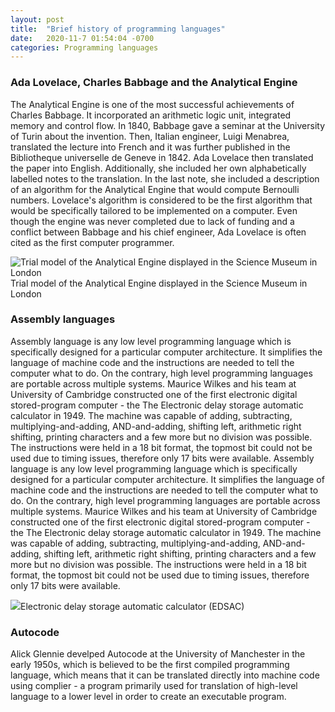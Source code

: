 ```yaml
---
layout: post
title:  "Brief history of programming languages"
date:   2020-11-7 01:54:04 -0700
categories: Programming languages
---
```

### Ada Lovelace, Charles Babbage and the Analytical Engine

The Analytical Engine is one of the most successful achievements of Charles Babbage. It incorporated an arithmetic logic unit, integrated memory and control flow. In 1840, Babbage gave a seminar at the University of Turin about the invention. Then, Italian engineer, Luigi Menabrea, translated the lecture into French and it was further published in the Bibliotheque universelle de Geneve in 1842. Ada Lovelace then translated the paper into English. Additionally, she included her own alphabetically labelled notes to the translation. In the last note, she included a description of an algorithm for the Analytical Engine that would compute Bernoulli numbers. Lovelace's algorithm is considered to be the first algorithm that would be specifically tailored to be implemented on a computer. Even though the engine was never completed due to lack of funding and a conflict between Babbage and his chief engineer, Ada Lovelace is often cited as the first computer programmer.

![Trial model of the Analytical Engine displayed in the Science Museum in London](https://upload.wikimedia.org/wikipedia/commons/a/ac/AnalyticalMachine_Babbage_London.jpg)Trial model of the Analytical Engine displayed in the Science Museum in London

### Assembly languages

Assembly language is any low level programming language which is specifically designed for a particular computer architecture. It simplifies the language of machine code and the instructions are needed to tell the computer what to do. On the contrary, high level programming languages are portable across multiple systems.
Maurice Wilkes and his team at University of Cambridge constructed one of the first electronic digital stored-program computer - the The Electronic delay storage automatic calculator in 1949. The machine was capable of adding, subtracting, multiplying-and-adding, AND-and-adding, shifting left, arithmetic right shifting, printing characters and a few more but no division was possible. The instructions were held in a 18 bit format, the topmost bit could not be used due to timing issues, therefore only 17 bits were available. Assembly language is any low level programming language which is specifically designed for a particular computer architecture. It simplifies the language of machine code and the instructions are needed to tell the computer what to do. On the contrary, high level programming languages are portable across multiple systems.
Maurice Wilkes and his team at University of Cambridge constructed one of the first electronic digital stored-program computer - the The Electronic delay storage automatic calculator in 1949. The machine was capable of adding, subtracting, multiplying-and-adding, AND-and-adding, shifting left, arithmetic right shifting, printing characters and a few more but no division was possible. The instructions were held in a 18 bit format, the topmost bit could not be used due to timing issues, therefore only 17 bits were available.   

![](https://upload.wikimedia.org/wikipedia/commons/2/22/EDSAC_%2819%29.jpg)Electronic delay storage automatic calculator (EDSAC)

### Autocode

Alick Glennie develped Autocode at the University of Manchester in the early 1950s, which is believed to be the first compiled programming language, which means that it can be translated directly into machine code using complier - a program primarily used for translation of high-level language to a lower level in order to create an executable program.
